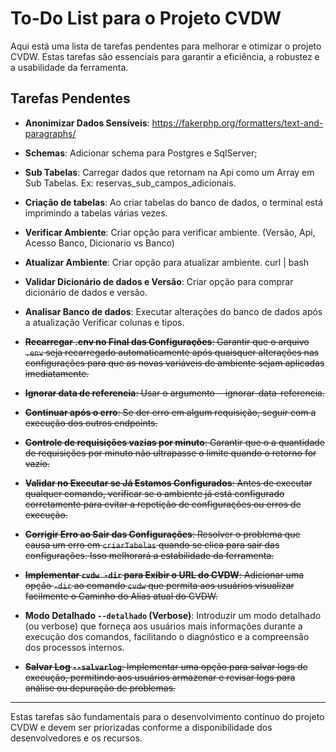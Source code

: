 
# To-Do List para o Projeto CVDW

Aqui está uma lista de tarefas pendentes para melhorar e otimizar o projeto CVDW. Estas tarefas são essenciais para garantir a eficiência, a robustez e a usabilidade da ferramenta.

## Tarefas Pendentes

- **Anonimizar Dados Sensíveis**: https://fakerphp.org/formatters/text-and-paragraphs/

- **Schemas**: Adicionar schema para Postgres e SqlServer;

- **Sub Tabelas**: Carregar dados que retornam na Api como um Array em Sub Tabelas. Ex: reservas_sub_campos_adicionais.

- **Criação de tabelas**: Ao criar tabelas do banco de dados, o terminal está imprimindo a tabelas várias vezes.

- **Verificar Ambiente**: Criar opção para verificar ambiente. (Versão, Api, Acesso Banco, Dicionario vs Banco)

- **Atualizar Ambiente**: Criar opção para atualizar ambiente. curl | bash

- **Validar Dicionário de dados e Versão**: Criar opção para comprar dicionário de dados e versão.

- **Analisar Banco de dados**: Executar alterações do banco de dados após a atualização Verificar colunas e tipos.

- ~~**Recarregar .env no Final das Configurações**: Garantir que o arquivo `.env` seja recarregado automaticamente após quaisquer alterações nas configurações para que as novas variáveis de ambiente sejam aplicadas imediatamente.~~

- ~~**Ignorar data de referencia**: Usar o argumento --ignorar-data-referencia.~~

- ~~**Continuar após o erro**: Se der erro em algum requisição, seguir com a execução dos outros endpoints.~~

- ~~**Controle de requisições vazias por minuto**: Garantir que o a quantidade de requisições por minuto não ultrapasse o limite quando o retorno for vazio.~~

- ~~**Validar no Executar se Já Estamos Configurados**: Antes de executar qualquer comando, verificar se o ambiente já está configurado corretamente para evitar a repetição de configurações ou erros de execução.~~

- ~~**Corrigir Erro ao Sair das Configurações**: Resolver o problema que causa um erro em `criarTabelas` quando se clica para sair das configurações. Isso melhorará a estabilidade da ferramenta.~~

- ~~**Implementar `cvdw -dir` para Exibir o URL do CVDW**: Adicionar uma opção `-dir` ao comando `cvdw` que permita aos usuários visualizar facilmente o Caminho do Alias atual do CVDW.~~

- **Modo Detalhado `--detalhado` (Verbose)**: Introduzir um modo detalhado (ou verbose) que forneça aos usuários mais informações durante a execução dos comandos, facilitando o diagnóstico e a compreensão dos processos internos.

- ~~**Salvar Log `--salvarlog`**: Implementar uma opção para salvar logs de execução, permitindo aos usuários armazenar e revisar logs para análise ou depuração de problemas.~~

---

Estas tarefas são fundamentais para o desenvolvimento contínuo do projeto CVDW e devem ser priorizadas conforme a disponibilidade dos desenvolvedores e os recursos.
